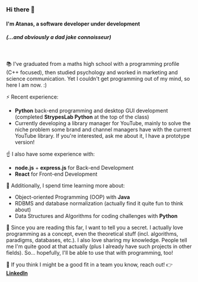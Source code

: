 ### Hi there 👋 
#### I'm Atanas, a software developer under development 
##### (...and obviously a dad joke connoisseur)

<br>

📚 I've graduated from a maths high school with a programming profile (C++ focused), then studied psychology and worked in marketing and science communication. Yet I couldn't get programming out of my mind, so here I am now. :) 

⚡ Recent experience:
- **Python** back-end programming and desktop GUI development (completed **StrypesLab Python** at the top of the class)
- Currently developing a library manager for YouTube, mainly to solve the niche problem some brand and channel managers have with the current YouTube library. If you're interested, ask me about it, I have a prototype version!

☝️ I also have some experience with:
- **node.js** + **express.js** for Back-end Development
- **React** for Front-end Development

🌱 Additionally, I spend time learning more about:
- Object-oriented Programming (OOP) with **Java**
- RDBMS and database normalization (actually find it quite fun to think about)
- Data Structures and Algorithms for coding challenges with **Python**

🔐 Since you are reading this far, I want to tell you a secret. I actually love programming as a concept, even the theoretical stuff (incl. algorithms, paradigms, databases, etc.). I also love sharing my knowledge. People tell me I'm quite good at that actually (plus I already have such projects in other fields). So... hopefully, I'll be able to use that with programming, too!

💬 If you think I might be a good fit in a team you know, reach out!  👉 [**LinkedIn**](https://www.linkedin.com/in/a-hr-nikolov/)


<!--
**a-hr-nikolov/a-hr-nikolov** is a ✨ _special_ ✨ repository because its `README.md` (this file) appears on your GitHub profile.

Here are some ideas to get you started:

- 🔭 I’m currently working on ...
- 🌱 I’m currently learning ...
- 👯 I’m looking to collaborate on ...
- 🤔 I’m looking for help with ...
- 💬 Ask me about ...
- 📫 How to reach me: ...
- 😄 Pronouns: ...
- ⚡ Fun fact: ...
-->
